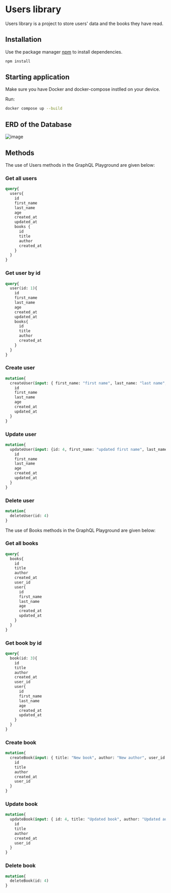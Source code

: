 # Users library
Users library is a project to store users' data and the books they have read.

## Installation
Use the package manager [npm](https://www.npmjs.com/) to install dependencies.

```bash
npm install
```

## Starting application
Make sure you have Docker and docker-compose instlled on your device.

Run: 
```bash
docker compose up --build
```

## ERD of the Database
![image](https://user-images.githubusercontent.com/99865495/192115782-26fae888-75ed-4a64-8b3e-16781c829482.png)


## Methods
The use of Users methods in the GraphQL Playground are given below:
### Get all users
```graphql
query{
  users{
    id
    first_name
    last_name
    age
    created_at
    updated_at
    books {
      id
      title
      author
      created_at
    }
  }
}
```
### Get user by id
```graphql
query{
  user(id: 1){
    id
    first_name
    last_name
    age
    created_at
    updated_at
    books{
      id
      title
      author
      created_at
    }
  }
}
```
### Create user
```graphql
mutation{
  createUser(input: { first_name: "first name", last_name: "last name", age: 19 }){
    id
    first_name
    last_name
    age
    created_at
    updated_at
  }
}
```
### Update user
```graphql
mutation{
  updateUser(input: {id: 4, first_name: "updated first name", last_name: "updated last name", age: 20 }){
    id
    first_name
    last_name
    age
    created_at
    updated_at
  }
}
```

### Delete user
```graphql
mutation{
  deleteUser(id: 4)
}
```

The use of Books methods in the GraphQL Playground are given below:

### Get all books
```graphql
query{
  books{
    id
    title
    author
    created_at
    user_id
    user{
      id
      first_name
      last_name
      age
      created_at
      updated_at
    }
  }
}
```
### Get book by id
```graphql
query{
  book(id: 3){
    id
    title
    author
    created_at
    user_id
    user{
      id
      first_name
      last_name
      age
      created_at
      updated_at
    }
  }
}
```
### Create book
```graphql
mutation{
  createBook(input: { title: "New book", author: "New author", user_id: 1}){
    id
    title
    author
    created_at
    user_id
  }
}
```
### Update book
```graphql
mutation{
  updateBook(input: { id: 4, title: "Updated book", author: "Updated author", user_id: 1}){
    id
    title
    author
    created_at
    user_id
  }
}
```
### Delete book
```graphql
mutation{
  deleteBook(id: 4)
}
```
